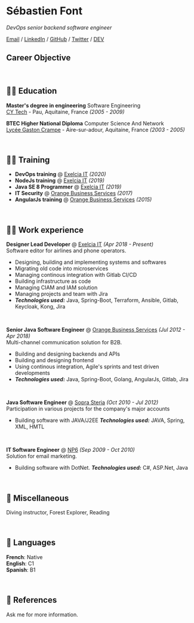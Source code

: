 # Sébastien Font

_DevOps senior backend software engineer_ <br>

[Email](mailto:sebastien.font@protonmail.com) / [LinkedIn](https://www.linkedin.com/in/sebfnt) / [GitHub](https://github.com/sebfnt/) / [Twitter](https://twitter.com/sebfnt) / [DEV](https://dev.to/sebfnt)


## Career Objective

<br>

## 👨‍🎓 Education

**Master's degree in engineering** Software Engineering<br>
[CY Tech](https://cytech.cyu.fr/) - Pau, Aquitaine, France _(2005 - 2009)_

**BTEC Higher National Diploma** Computer Science And Network<br>
[Lycée Gaston Crampe](https://blogpeda.ac-bordeaux.fr/citescolaireairesurladour40/) - Aire-sur-adour, Aquitaine, France _(2003 - 2005)_

<br>

## 👨‍🏫 Training

- **DevOps training** @ [Exelcia IT](https://www.exelcia-it.com/fr/)  _(2020)_ <br>
- **NodeJs training** @ [Exelcia IT](https://www.exelcia-it.com/fr/)  _(2019)_ <br>
- **Java SE 8 Programmer** @ [Exelcia IT](https://www.exelcia-it.com/fr/)  _(2019)_ <br>
- **IT Security** @ [Orange Business Services](https://www.orange-business.com/fr)  _(2017)_ <br>
- **AngularJs training** @ [Orange Business Services](https://www.orange-business.com/fr)  _(2015)_ <br>
<br>

## 👨‍💻 Work experience

**Designer Lead Developer** @ [Exelcia IT](https://www.exelcia-it.com/fr/) _(Apr 2018 - Present)_ <br>
Software editor for airlines and phone operators.
- Designing, building and implementing systems and softwares
- Migrating old code into microservices
- Managing continous integration with Gitlab CI/CD
- Building infrastructure as code
- Managing CIAM and IAM solution
- Managing projects and team with Jira
- **_Technologies used:_** Java, Spring-Boot, Terraform, Ansible, Gitlab, Keycloak, Kong, Jira
<br>

**Senior Java Software Engineer** @ [Orange Business Services](https://www.orange-business.com/fr) _(Jul 2012 - Apr 2018)_ <br>
Multi-channel communication solution for B2B.
- Building and designing backends and APIs
- Building and designing frontend
- Using continous integration, Agile's sprints and test driven developments
- **_Technologies used:_** Java, Spring-Boot, Golang, AngularJs, Gitlab, Jira
<br>

**Java Software Engineer** @ [Sopra Steria](https://www.soprasteria.com/) _(Oct 2010 - Jul 2012)_ <br>
Participation in various projects for the company's major accounts
- Building software with JAVA/J2EE
 **_Technologies used:_**  JAVA, Spring, XML, HMTL
<br>

**IT Software Engineer** @ [NP6](https://www.chapsvision.fr/) _(Sep 2009 - Oct 2010)_ <br>
Solution for email marketing.
- Building software with DotNet.
 **_Technologies used:_**  C#, ASP.Net, Java
<br>

## 🦜 Miscellaneous

Diving instructor, Forest Explorer, Reading

<br>

## 💬 Languages

**French**: Native <br>
**English**: C1 <br>
**Spanish**: B1 <br>

<br>

## 📖 References

Ask me for more information.
